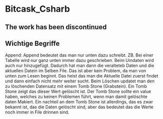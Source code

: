 # Bitcask_Csharb
## The work has been discontinued

## Wichtige Begriffe
Append:
    Append bedeutet das man nur unten dazu schreibt. ZB. Bei einer Tabelle wird nur ganz unten immer dazu geschrieben.
    Beim Umdaten wird auch nur hinzugefügt. Dadurch hat man dann die veralteteb Daten und die aktuellen Datein im Selben File. Das ist aber kein Problem, da man von         unten zum Lesen beginnt. Das heist das man die Aktuelle Datei zuerst findet und dann einfach nicht mehr weiter sucht.
    Beim Löschen updatet man den zu löschenden Datensatz mit einem Tomb Stone (Grabstein). Ein Tomb Stone zeigt das dieser Wert gelöscht ist. Der Tomb Stone sollte ein       value haben, welches zu keinen Problemen führt, wenn man damit gelöschte daten Makiert. Ein nachteil an dem Tomb Stone ist allerdings, das es zwar bekannt ist, das       die Daten gelöscht sind, aber das bedeutet das die Werte noch immer in File drinnen sind.
